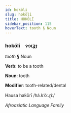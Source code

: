 ```yaml
---
id: hoköli
slug: hoköli
title: HOKÖLİ
sidebar_position: 115
hoverText: tooth § Noun
---
```


### hoköli&emsp;<span kind="abugida">ɂɔıʓɟ</span>

*tooth* **§** Noun

**Verb**: to be a tooth

**Noun**: tooth

**Modifier**: tooth-related/dental

Hausa haƙōrī /há.kʼóː.ɽíː/

*Afroasiatic Language Family*